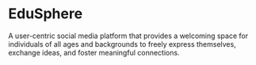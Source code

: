 # EduSphere
A user-centric social media platform that provides a welcoming space for individuals of all ages and backgrounds to freely express themselves, exchange ideas, and foster meaningful connections.
